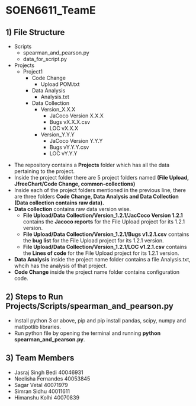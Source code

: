 # SOEN6611_TeamE


## 1) File Structure

+ Scripts
    - spearman_and_pearson.py
    - data_for_script.py
+ Projects
    - Project1
        + Code Change
            - Upload POM.txt
        + Data Analysis
            - Analysis.txt
        + Data Collection
            - Version_X.X.X
                + JaCoco Version X.X.X
                + Bugs vX.X.X.csv
                + LOC vX.X.X
            - Version_Y.Y.Y
                + JaCoco Version Y.Y.Y
                + Bugs vY.Y.Y.csv
                + LOC vY.Y.Y


- The repository contains a **Projects** folder which has all the data pertaining to the project.
- Inside the project folder there are 5 project folders named **(File Upload, JfreeChart/Code Change,  common-collections)**
- Inside each of the project folders mentioned in the previous line, there are three folders **Code Change, Data Analysis and Data Collection (Data collection contains raw data).**
- **Data collection** contains raw data version wise. 
    + **File Upload/Data Collection/Version_1.2.1/JacCoco Version 1.2.1** contains the **Jacoco reports** for the File Upload project for its 1.2.1 version.
    + **File Upload/Data Collection/Version_1.2.1/Bugs v1.2.1.csv** contains the **bug list**   for the File Upload project for its 1.2.1 version.
    + **File Upload/Data Collection/Version_1.2.1/LOC v1.2.1.csv** contains the **Lines of code**   for the File Upload project for its 1.2.1 version.
- **Data Analysis** inside the project name folder contains a file Analysis.txt, whcih has the analysis of that project.
- **Code Change** inside the project name folder contains configuration code.


## 2) Steps to Run Projects/Scripts/spearman_and_pearson.py  
- Install python 3 or above, pip and pip install pandas, scipy, numpy and matlpotlib libraries.
- Run python file by opening the terminal and running **python spearman_and_pearson.py**.

## 3) Team Members

- Jasraj Singh Bedi  40046931
- Neelisha Fernandes 40053845
- Sagar Vetal  40071979
- Simran Sidhu  40011611
- Himanshu Kolhi 40070839

